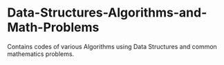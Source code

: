 # Data-Structures-Algorithms-and-Math-Problems
Contains codes of various Algorithms using Data Structures and common mathematics problems.
